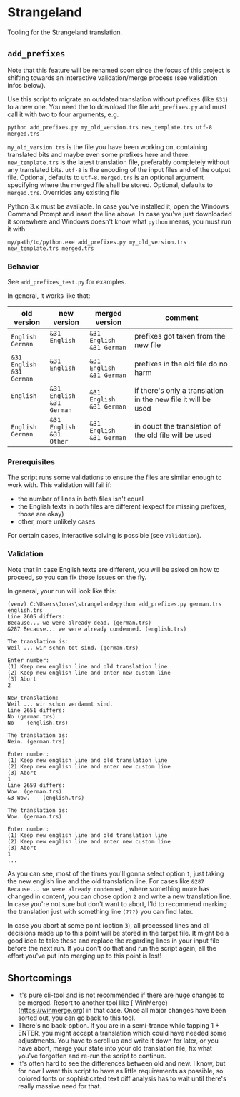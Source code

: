 # Strangeland

Tooling for the Strangeland translation.

## `add_prefixes`

Note that this feature will be renamed soon since the focus of this project is shifting towards an interactive
validation/merge process (see validation infos below).

Use this script to migrate an outdated translation without prefixes (like `&31`) to a new one. You need the to download
the file `add_prefixes.py` and must call it with two to four arguments, e.g.

```shell
python add_prefixes.py my_old_version.trs new_template.trs utf-8 merged.trs
```

`my_old_version.trs` is the file you have been working on, containing translated bits and maybe even some prefixes here
and there.
`new_template.trs` is the latest translation file, preferably completely without any translated bits.
`utf-8` is the encoding of the input files and of the output file. Optional, defaults to `utf-8`.
`merged.trs` is an optional argument specifying where the merged file shall be stored. Optional, defaults
to `merged.trs`. Overrides any existing file

Python 3.x must be available. In case you've installed it, open the Windows Command Prompt and insert the line above. In
case you've just downloaded it somewhere and Windows doesn't know what `python` means, you must run it with

```shell
my/path/to/python.exe add_prefixes.py my_old_version.trs new_template.trs merged.trs
```

### Behavior

See `add_prefixes_test.py` for examples.

In general, it works like that:

| old version | new version | merged version  | comment |
|---|---|---|---|
| `English`<br>`German`  | `&31 English`<br>` ` | `&31 English`<br>`&31 German` | prefixes got taken from the new file
| `&31 English`<br>`&31 German`  | `&31 English`<br>` ` | `&31 English`<br>`&31 German` | prefixes in the old file do no harm
| `English`<br>` ` | `&31 English`<br>`&31 German` | `&31 English`<br>`&31 German` | if there's only a translation in the new file it will be used
| `English`<br>`German` | `&31 English`<br>`&31 Other` | `&31 English`<br>`&31 German` | in doubt the translation of the old file will be used

### Prerequisites

The script runs some validations to ensure the files are similar enough to work with. This validation will fail if:

- the number of lines in both files isn't equal
- the English texts in both files are different (expect for missing prefixes, those are okay)
- other, more unlikely cases

For certain cases, interactive solving is possible (see `Validation`).

### Validation

Note that in case English texts are different, you will be asked on how to proceed, so you can fix those issues on the
fly.

In general, your run will look like this:

```
(venv) C:\Users\Jonas\strangeland>python add_prefixes.py german.trs english.trs
Line 2605 differs:
Because... we were already dead. (german.trs)
&287 Because... we were already condemned. (english.trs)

The translation is:
Weil ... wir schon tot sind. (german.trs)

Enter number:
(1) Keep new english line and old translation line
(2) Keep new english line and enter new custom line
(3) Abort
2

New translation:
Weil ... wir schon verdammt sind.
Line 2651 differs:
No (german.trs)
No    (english.trs)

The translation is:
Nein. (german.trs)

Enter number:
(1) Keep new english line and old translation line
(2) Keep new english line and enter new custom line
(3) Abort
1
Line 2659 differs:
Wow. (german.trs)
&3 Wow.    (english.trs)

The translation is:
Wow. (german.trs)

Enter number:
(1) Keep new english line and old translation line
(2) Keep new english line and enter new custom line
(3) Abort
1
...
```

As you can see, most of the times you'll gonna select option `1`, just taking the new english line and the old
translation line. For cases like `&287 Because... we were already condemned.`, where something more has changed in
content, you can chose option `2` and write a new translation line. In case you're not sure but don't want to abort,
I'ld to recommend marking the translation just with something line `(???)` you can find later.

In case you abort at some point (option `3`), all processed lines and all decisions made up to this point will be stored
in the target file. It might be a good idea to take these and replace the regarding lines in your input file before the
next run. If you don't do that and run the script again, all the effort you've put into merging up to this point is
lost!

## Shortcomings

- It's pure cli-tool and is not recommended if there are huge changes to be merged. Resort to another tool like [
  WinMerge}(https://winmerge.org) in that case. Once all major changes have been sorted out, you can go back to this
  tool.
- There's no back-option. If you are in a semi-trance while tapping 1 + ENTER, you might accept a translation which
  could have needed some adjustments. You have to scroll up and write it down for later, or you have abort, merge your
  state into your old translation file, fix what you've forgotten and re-run the script to continue.
- It's often hard to see the differences between old and new. I know, but for now I want this script to have as little
  requirements as possible, so colored fonts or sophisticated text diff analysis has to wait until there's really
  massive need for that.
